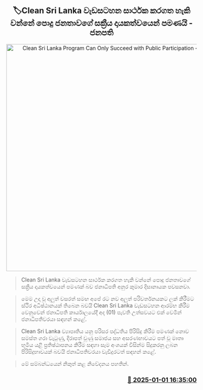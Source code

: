 <p align='center'><b><h2 align='center' title='Clean Sri Lanka Program Can Only Succeed with Public Participation - President'>🏷Clean Sri Lanka වැඩසටහන සාර්ථක කරගත හැකි වන්නේ  පොදු ජනතාවගේ සක්‍රීය දායකත්වයෙන් පමණයි - ජනපති</h2></b></p>
<p align='center'><img src='https://helakuru.sgp1.cdn.digitaloceanspaces.com/esana/images/lib/anura-president-clean-srilanka.jpg' width='600' alt='Clean Sri Lanka Program Can Only Succeed with Public Participation - President'></p>

> Clean Sri Lanka වැඩසටහන සාර්ථක කරගත හැකි වන්නේ පොදු ජනතාවගේ සක්‍රීය දායකත්වයෙන් පමණක් බව ජනාධිපති අනුර කුමාර දිසානායක පවසනවා.

> මෙම උදා වූ අලුත් වසරත් සමඟ අපේ රට නව අලුත් පරිවර්තනයකට ලක් කිරීමට ස්ථිර අධිෂ්ඨානයක් තිබෙන බවයි Clean Sri Lanka වැඩසටහන ආරම්භ කිරීම වෙනුවෙන් ජනාධිපති කාර්යාලයේදී අද (01) පැවති උත්සවයට එක් වෙමින් ජනාධිපතිවරයා සඳහන් කළේ.

> Clean Sri Lanka ව්‍යාපෘතිය යනු පරිසර පද්ධතිය පිරිසිදු කිරීම පමණක් නොව සමස්ත ගරා වැටුණු, දිරාපත් වුණු සමාජය සහ අසරණභාවයට පත් වූ මාතෘ භූමිය යළි ප්‍රතිෂ්ඨාපනය කිරීම සඳහා සෑම අංශයක් විසින්ම සිදුකරනු ලබන පිරිසිදුභාවයක් බවයි ජනාධිපතිවරයා වැඩිදුරටත් සඳහන් කළේ.

> මේ සම්බන්ධයෙන් නිකුත් කළ නිවේදනය පහතින්. 



<h3 align='right'><a href='https://www.helakuru.lk/esana/p/106247/'>📅 2025-01-01 16:35:00</a></h3>
